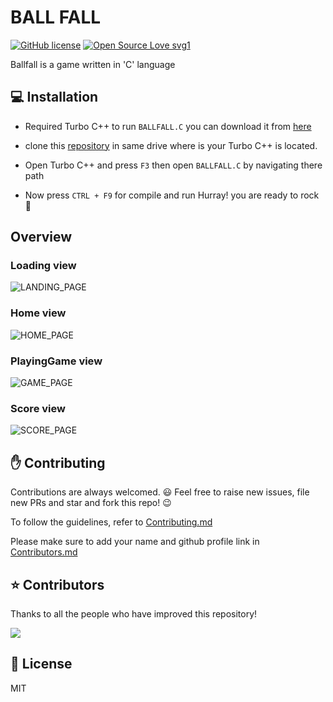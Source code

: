 # BALL FALL
[![GitHub license](https://img.shields.io/github/license/Naereen/StrapDown.js.svg)](https://github.com/jainrocky/Computer-Graphics/blob/master/LICENSE) 
[![Open Source Love svg1](https://badges.frapsoft.com/os/v1/open-source.svg?v=103)]()



Ballfall is a game written in 'C' language

## :computer: Installation

* Required Turbo C++ to run `BALLFALL.C` you can download it from [here](https://archive.codeplex.com/?p=turboc)

* clone this [repository](https://github.com/jainrocky/Computer-Graphics.git) in same drive where is your Turbo C++ is located.

* Open Turbo C++ and press `F3` then open `BALLFALL.C` by navigating there path

* Now press `CTRL + F9` for compile and run Hurray! you are ready to rock :rocket:

## Overview

### Loading view

![LANDING_PAGE](/img/LANDING_PAGE.png)

### Home view

![HOME_PAGE](/img/HOME_PAGE.png)

### PlayingGame view

![GAME_PAGE](/img/GAME_PAGE.png)

### Score view

![SCORE_PAGE](/img/SCORE_PAGE.png)


## :raised_hand: Contributing

Contributions are always welcomed. :smiley: Feel free to raise new issues, file new PRs and star and fork this repo! :wink:

To follow the guidelines, refer to [Contributing.md](CONTRIBUTING.md)

Please make sure to add your name and github profile link in [Contributors.md](Contributors.md) 

## :star: Contributors

Thanks to all the people who have improved this repository!

<a href="https://github.com/jainrocky/Computer-Graphics/blob/master/Contributors.md">
  <img src="https://contributors-img.firebaseapp.com/image?repo=jainrocky/Computer-Graphics" />
</a>


## :page_facing_up: License

MIT
